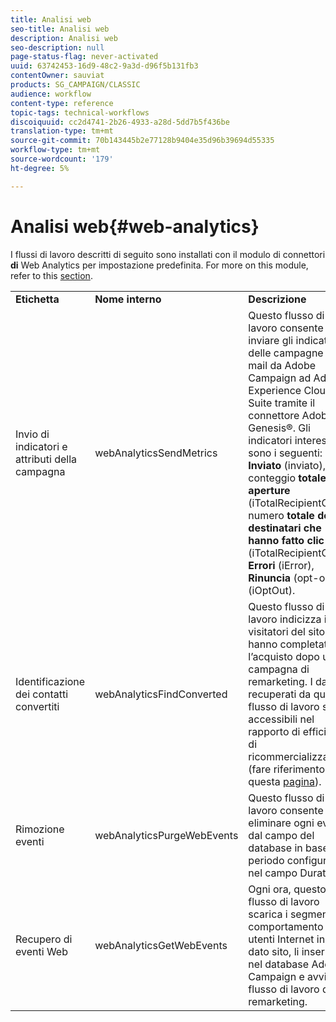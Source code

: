 ```yaml
---
title: Analisi web
seo-title: Analisi web
description: Analisi web
seo-description: null
page-status-flag: never-activated
uuid: 63742453-16d9-48c2-9a3d-d96f5b131fb3
contentOwner: sauviat
products: SG_CAMPAIGN/CLASSIC
audience: workflow
content-type: reference
topic-tags: technical-workflows
discoiquuid: cc2d4741-2b26-4933-a28d-5dd7b5f436be
translation-type: tm+mt
source-git-commit: 70b143445b2e77128b9404e35d96b39694d55335
workflow-type: tm+mt
source-wordcount: '179'
ht-degree: 5%

---
```



# Analisi web{#web-analytics}

I flussi di lavoro descritti di seguito sono installati con il modulo di connettori **di** Web Analytics per impostazione predefinita. For more on this module, refer to this [section](../../platform/using/adobe-analytics-data-connector.md).

<table> 
 <tbody> 
  <tr> 
   <td> <strong>Etichetta</strong><br /> </td> 
   <td> <strong>Nome interno</strong><br /> </td> 
   <td> <strong>Descrizione</strong><br /> </td> 
  </tr> 
  <tr> 
   <td> <span class="uicontrol">Invio di indicatori e attributi della campagna</span> <br /> </td> 
   <td> <span class="uicontrol">webAnalyticsSendMetrics</span> <br /> </td> 
   <td> Questo flusso di lavoro consente di inviare gli indicatori delle campagne e-mail da  Adobe Campaign ad Adobe Experience Cloud Suite tramite il connettore  Adobe Genesis®. Gli indicatori interessati sono i seguenti: <strong>Inviato</strong> (inviato), conteggio <strong>totale delle aperture</strong> (iTotalRecipientOpen), numero <strong>totale dei destinatari che hanno fatto clic</strong> (iTotalRecipientClick), <strong>Errori</strong> (iError), <strong>Rinuncia</strong> (opt-out) (iOptOut).<br /> </td> 
  </tr> 
  <tr> 
   <td> <span class="uicontrol">Identificazione dei contatti convertiti</span> <br /> </td> 
   <td> <span class="uicontrol">webAnalyticsFindConverted</span> <br /> </td> 
   <td> Questo flusso di lavoro indicizza i visitatori del sito che hanno completato l’acquisto dopo una campagna di remarketing. I dati recuperati da questo flusso di lavoro sono accessibili nel rapporto <span class="uicontrol">di efficienza di</span> ricommercializzazione (fare riferimento a questa <a href="../../platform/using/adobe-analytics-data-connector.md#creating-a-re-marketing-campaign"> pagina</a>). <br /> </td> 
  </tr> 
  <tr> 
   <td> <span class="uicontrol">Rimozione eventi</span> <br /> </td> 
   <td> <span class="uicontrol">webAnalyticsPurgeWebEvents</span> <br /> </td> 
   <td> Questo flusso di lavoro consente di eliminare ogni evento dal campo del database in base al periodo configurato nel campo <span class="uicontrol">Durata</span> . <br /> </td> 
  </tr> 
  <tr> 
   <td> <span class="uicontrol">Recupero di eventi Web</span> <br /> </td> 
   <td> <span class="uicontrol">webAnalyticsGetWebEvents</span> <br /> </td> 
   <td> Ogni ora, questo flusso di lavoro scarica i segmenti sul comportamento degli utenti Internet in un dato sito, li inserisce nel database Adobe Campaign  e avvia il flusso di lavoro di remarketing. <br /> </td> 
  </tr> 
 </tbody> 
</table>

